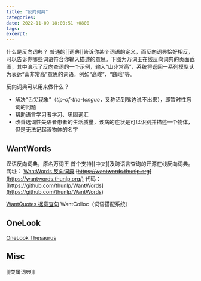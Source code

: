 ```yaml
---
title: "反向词典"
categories: 
date: 2022-11-09 18:00:51 +0800
tags: 
excerpt: 
---
```


什么是反向词典？
普通的[[词典]]告诉你某个词语的定义，而反向词典恰好相反，可以告诉你哪些词语符合你输入描述的意思。下图为万词王在线反向词典的页面截图，其中演示了反向查词的一个示例，输入“山非常高”，系统将返回一系列模型认为表达“山非常高”意思的词语，例如“高峻”、“巍峨”等。

反向词典可以用来做什么？
-   解决“舌尖现象”（_tip-of-the-tongue_，又称话到嘴边说不出来），即暂时性忘词的问题
-   帮助语言学习者学习、巩固词汇
-   改善选词性失语者患者的生活质量，该病的症状是可以识别并描述一个物体，但是无法记起该物体的名字

## WantWords
汉语反向词典，原名万词王
首个支持[[中文]]及跨语言查询的开源在线反向词典。
网址：
[WantWords 反向词典](https://wantwords.net/)
~~[https://wantwords.thunlp.org](https://wantwords.thunlp.org/)~~
代码：[https://github.com/thunlp/WantWords](https://github.com/thunlp/WantWords)

[WantQuotes 据意查句](https://wantquotes.net/)
WantColloc（词语搭配系统）

## OneLook
[OneLook Thesaurus](https://onelook.com/thesaurus/)



## Misc

[[类属词典]]

